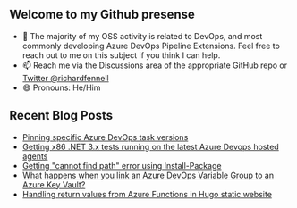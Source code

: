 ## Welcome to my Github presense

- 💬 The majority of my OSS activity is related to DevOps, and most commonly developing Azure DevOps Pipeline Extensions. Feel free to reach out to me on this subject if you think I can help.
- 📫 Reach me via the Discussions area of the appropriate GitHub repo or [Twitter @richardfennell](https://twitter.com/richardfennell)
- 😄 Pronouns: He/Him

## Recent Blog Posts
<!-- BLOG-POST-LIST:START -->
- [Pinning specific Azure DevOps task versions](https://blogs.blackmarble.co.uk/rfennell/pinning-specific-azure-devops-task-versions/)
- [Getting x86 .NET 3.x tests running on the latest Azure Devops hosted agents](https://blogs.blackmarble.co.uk/rfennell/getting-x86-test-running-on-the-latest-azure-devops-hosted-agents/)
- [Getting &quot;cannot find path&quot; error using Install-Package](https://blogs.blackmarble.co.uk/rfennell/getting-cannot-find-path-error-using-install-package/)
- [What happens when you link an Azure DevOps Variable Group to an Azure Key Vault?](https://blogs.blackmarble.co.uk/rfennell/what-happens-when-you-link-a-variable-group-to-key-vault/)
- [Handling return values from Azure Functions in Hugo static website](https://blogs.blackmarble.co.uk/rfennell/hugo-static-website-azure-functions-and-return-values/)
<!-- BLOG-POST-LIST:END -->


<!--
**rfennell/rfennell** is a ✨ _special_ ✨ repository because its `README.md` (this file) appears on your GitHub profile.

Here are some ideas to get you started:

- 🔭 I’m currently working on ...
- 🌱 I’m currently learning ...
- 👯 I’m looking to collaborate on ...
- 🤔 I’m looking for help with ...
- 💬 Ask me about ...
- 📫 How to reach me: ...
- 😄 Pronouns: ...
- ⚡ Fun fact: ...
-->

